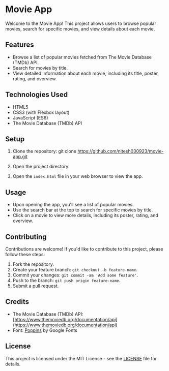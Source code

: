 # Movie App

Welcome to the Movie App! This project allows users to browse popular movies, search for specific movies, and view details about each movie.

## Features

- Browse a list of popular movies fetched from The Movie Database (TMDb) API.
- Search for movies by title.
- View detailed information about each movie, including its title, poster, rating, and overview.

## Technologies Used

- HTML5
- CSS3 (with Flexbox layout)
- JavaScript (ES6)
- The Movie Database (TMDb) API

## Setup

1. Clone the repository:
git clone https://github.com/nitesh030923/movie-app.git


2. Open the project directory:


3. Open the `index.html` file in your web browser to view the app.

## Usage

- Upon opening the app, you'll see a list of popular movies.
- Use the search bar at the top to search for specific movies by title.
- Click on a movie to view more details, including its poster, rating, and overview.

## Contributing

Contributions are welcome! If you'd like to contribute to this project, please follow these steps:

1. Fork the repository.
2. Create your feature branch: `git checkout -b feature-name`.
3. Commit your changes: `git commit -am 'Add some feature'`.
4. Push to the branch: `git push origin feature-name`.
5. Submit a pull request.

## Credits

- The Movie Database (TMDb) API: [https://www.themoviedb.org/documentation/api](https://www.themoviedb.org/documentation/api)
- Font: [Poppins](https://fonts.google.com/specimen/Poppins) by Google Fonts

## License

This project is licensed under the MIT License - see the [LICENSE](LICENSE) file for details.
